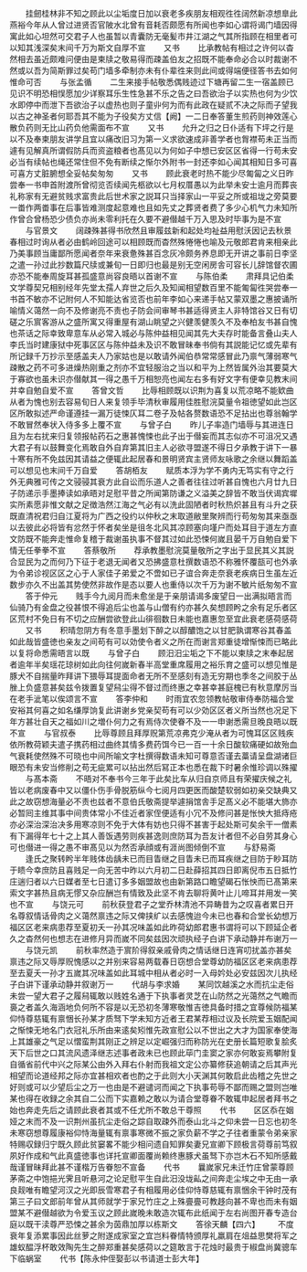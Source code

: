 <!-- { "loadSidebar": true } -->
　　挂劒桂林非不知之顾此以尘垢度日加以衰老多疾朋友相观徃徃阔然新凉想臯此燕裕今年从人曾过进贤否官陂水北曾有音耗否颇愿有所闻也李如心谓将谒门墙因得寓此如心坦然可交君子人也虽暂以青囊防无毫髪市井江湖之气其所指顾在相里者可以知其浅深矣末间千万为斯文自厚不宣
　　又书
　　比承教帖有相过之许何以杳然相去虽近颇难问便由是柬牍之敬易得而疎盖伯友之招既不能奉命必合以时裁谢不然或以吾为简斯罪过矣苟门墙多牵制亦未有仆辈徃来则此间或得端便径答书去如何惟命可否
　　与张孟循
　　二生来接手帖敬悉偶贱迹过下塘再留二生一宿盖顾已见识不明恐相悮愿加少详察耳乐生性急甚不乐之告之曰吾欲治子以实热也何为少饮水即停中而泄下吾欲治子以虚热也则子童丱何为而有此政在疑贰不决之际而子望我以古之神圣者何耶吾其不能为子役矣方丈信【阙】一二日奉答董生煎药则神效莲心散负药则无比山药负他需面布不宣
　　又书
　　允升之归之日仆适有下坪之行是以不及奉柬朋友讲学且宜以痛改旧习为第一义求欲速成非善学者也胷襟苟未正当而遽有见解真所谓假防兵而资盗粮者也髙见以为何如子中想已安区区省得一行苟未安必当有续帖也绳还常住但不免有断续之惭尔外附书一封还李如心闻其相知日多可喜可喜方丈脏腑想全妥帖矣匆匆
　　又书
　　顾此衰老时热不能少尽匍匐之义日昨尝奉一书申首附渡所曾彻览否续闻先柩欲以七月权厝愚以为此举未安士逾月而葬丧礼称家有无避贫贱求富贵此后世术家之説耳只当择家山一平妥之所或祖垅之旁莫要一畨作两畨事在后事皆难测度起意难也且如先丈之葬贤者费了多少心机气力未知所作曾合曾杨恐少债负亦尚未零利托在久要不避僣越千万入思及时毕事为是不宣
　　与官景文
　　阔疎殊甚得书欣然且审履兹新和起处均祉益用慰沃因记去秋景春相过时询从者必由鹤岭回途可以相顾既而杳然殊惓惓也喻及元敬郎君肯来相亲此乃美事顾当庸鄙所愿闻者奈年来衰惫殊甚百念灰冷颇务养息即无开讲之事前日李坚之遣一孙过此抄数篇尺牍或兼旬一日即归也最是别无空闲房舎可容长儿辞馆督农圃亦恐不能奉周旋耳甚孤盛意尚容良晤以首谢不宣
　　与陈伯柔
　　肃拜具记伯柔文学尊契兄相别经年先堂太孺人弃世之后久及知闻相望数百里不能匍匐徃哭尝奉一书首不敏亦不记附何人不知能达省览否也前年李如心来递手帖又蒙双墨之惠披诵所喻情义蔼然一向不及修谢亮不责也子防会间审琴书甚适得贤主人非特馆谷又日有切磋之乐賔客游从之盛所寓又得重屋有湖山眺望之兴健羡健羡久不及奉柏友书甚自愧也茶话之际幸致卑意车从必常入城必与陈仲益相见闻其先大夫存时能备言叠山夫人李氏当时建康狱中死事区区与陈仲益未及识不敢冒昧奉书倘有其説能记忆或先辈有所记録千万抄示至感盖夫人乃家姑也是以敢请外闻伯恭常常感冒此乃禀气薄弱寒气疎散之药不可多进燥热刚重之剂亦不宜轻服治之当以和平为上然皆属外治其要莫大于寡欲也虽未识亦僣献其一得之愚千万相恕亮也闻左右多有好文字有便幸见教末间并幸自勉自爱不宣
　　答曾文哲
　　比辱相顾既以识荆为喜复以荒凉略不能欵曲从者为愧也别去容易旬日人来复领手毕清秋审履用佳胜慰浣莫量令祖徳望如此岂区区所敢拟述严命谨遵挂一漏万徒悚仄耳二卷子及帖各赘数语恐不足拈出也尊翁翰学不敢冒然奉状入侍多多上覆不宣
　　与曾子白
　　昨儿子率造门墙辱与其进连日且为左右扰来归复领报帖药石之惠甚愧悚也此子出于僣妄而其志似亦不可沮况又遇大君子有以鼓舞变化焉敢自外自弃第其旧主人必欲寻盟遂不得日夕承教于讲下一暴十寒有所不免兹因其请益之便辄此起居春和景明贤宾主贤师友咏歌之余继以舞蹈盖可以想见也末间千万自爱
　　答胡栢友
　　赋质本浮为学不勇内无笃实有守之行外无典雅可传之文骎骎其衰方此自讼而乐道人之善者往往过听甚自愧也六月廿九日子防递示手墨捧读如承晤对足慰平昔之所闻第防谦之义溢美之辞皆不敢当伏谒宾墀实所素愿非惟文献之足徴浩然江海之气必有以洗此固陋者时秋热炽甚且有斗升之获既直清祝君归自江夏将为广西之役约以仲秋之末取道敝里聚辨而行苟匆匆其来亟亟以去彼此必将皆有忿然于怀者矣坐是徂冬北风其凉顾塞向墐户而处耳目于道左方直文防既不能奔走惟命复稽于裁谢虽执事不督其过如此恐悚何嵗且晏千万自勉自爱下情无任拳拳不宣
　　答蔡敬所
　　荐承教墨慰浣莫量敬所之字出于显民其义其説合显民为之而何乃下征于老退无闻者又恐拂盛意杜撰数语恐不称雅怀覆瓿可也外承为令弟诊视区区之心于人家佳子弟爱之不啻如已子谊合奔走奈衰老疾病日生虽左近数步亦久不出盖其势使然非故作是态以要人也重侍以次千万为谢不敏片纸匆匆不宣
　　答于仲元
　　贱手今九阅月而未愈坐是于亲朋请谒多废望日一出满拟晤言而仙骑乃有金盘之役甚恨不得追后尘也盖与山僧有约亦甚久矣想顾盻之余有足乐者区区荒村不免日有不切之应酬尝欲登此山徘徊数日未能也嘉惠忽至宜此衰老感荷感荷
　　又书
　　积晴忽阴方有冬意手墨划下醉之以醇醲饱之以甘肥孰谓寒谷其春盖如此哉皆盛徳也亲友之间苟有可以効使令者义之所在而谢言郑重徒增惭悚而已略此以复将命悉需晤言以既
　　与曾子白
　　顾汨汨尘垢之下不能以柬牍之末奉起居者逾年半矣瑶花琼树如此向往何嵗新春半高堂重席履用之裕乐育之盛可以想见惟是豚犬不自揣量昨拜讲下猥辱耳提面命者无所不至感刻有造无穷期也季冬之间胶于丛脞上负盛意甚矣兹令拨置复望舄尘得不督过而终惠之幸甚幸甚庭槐已有秋意摩厉当在老手泚笔以俟颂言不宣
　　答李仲和
　　时雨宜农忽领教帖敬审侍奉防福合堂安裕其何喜之如名缣厚饷复此讲谢乡党亲契苟有可以少効区区者义所当然也况足下年方甚壮自天之福如川之増仆何力之有焉侍次使眷不及一一申谢悉需旦晚良晤以既不宣
　　与官叔泰
　　比辱尊顾且拜厚贶第荒凉弗克少淹从者为可愧耳区区贱疾依所教荷颖夫遣子携药相过曲终其情多费药饵今已一百一十余日酸软痛硬如故殆血气衰耗使然殊不可晓也中间所喻文字杜撰得数语未知可尊意否谨去藁请呈盘湖诸巨眼恐有未安当修削之苟无疵累可以拈出然后冩正本也悉在裁下时暑余惟珍调以殊擢
　　与髙本斋
　　不晤对不奉书今三年于此矣比车从归自京师且有荣擢庆候之礼皆以老病废春中又以僵仆伤手骨脱筋纵今七阅月四更医而酸楚软弱如初亲交缺典又此之故窃想海量必不责也兹者不意伯氏敬斋提举遽捐馆舎手足髙义必不能堪大斾亦必暂囘主维其事中间贵体常小不佳近者家侄便适有小冗不及修问甚是怅怏大抵痔疮亦必深治深治决多用寒凉则不免于大体有妨也只得不甚害于起处斯可矣余干一僧素有下漏得年七十之上其人善饭遇劳则疾甚逸则庶防耳为吾友计者但不必自劳其身心可也僣进一得之愚不审髙见以为然否承顔或有涯尚图倾倒不宣
　　与舒易斋
　　逢氏之聚转盻半年贱体齿龋未已而目眚继之目眚未已而耳疾继之目防于眇耳防于瞆今幸庶防且喜贱足一向无苦中昨以六月初二日赴薛招其四日即离倪市五日抵竹庄遄归者以六日媒者至七日遣订多多姻盟故也由新第路口瞻望碣石怅怏而已髙第来索文字甚热且病无憀又杂应酬岂有情致及此坚不肯去聊将黄叶止儿啼耳并用发一笑也不宣
　　与饶元可
　　前秋获登君子之堂乔林清池不异畴昔为之叹喜者累日开名尊叙情话骨肉之义蔼然禀违之际又俾挟纩以去感愧迨今未已也春和合堂长幼想万福区区老来病患荐至夏初夭一孙其况味盖如此昨荷幼郎君惠书谓将可以下顾延企者久之杳然何也想志在进修月异而嵗不同矣兹因次顽执经子白讲下承动静并布谢万一
　　与饶元凯
　　前秋率然造于賔阶得叙亲戚骨肉之情话继日连宵叨扰盖亦甚矣禀违之际又辱厚贶愧感以之并别来容易两载春日窃想合堂尊幼防福区区老来病患荐至去夏夭一孙才五嵗其况味盖如此耳城中相从者必时一入母妗处必安兹因次儿执经子白讲下谨承动静并叙谢万一
　　代胡与李求婚
　　某同饮越溪之水而抗尘走俗未尝一望大君子之履舄辄敢以贱姓名通于下执事者灵芝在山防然之光蔼然之气瞻而裛之者盖久海涵地负何所不容是以无恐初冬薄寒敬惟吉徳具备时措之宜尊候防福某仰恃尊慈辄有禀悃长孙某才质驽下学未知方近者王君某荐相过议及长院爱玉姻配闻之惭悚无地名门衣冠礼乐所由来逺矣矧惟先政宣慰公以不世出之大才为国家奉使海上其雄豪之气足以慴蛮荆其刚正之辨足以定崛强归而称防光在史册长篇短歌复脍炙天下后世之口其流风遗泽继志述事者政未已也顾此荜门圭窦之家亦何敢妄焉攀附复自循省前代中兴之际某公由外入拜右仆射而我祖文定公亦纂修获追朝请之后其声光相望而论道经邦之际亦宜甚相欢者也酌之于此则大小天渊其何敢启此齿稽之先世之好则或可以少望后尘之万一也由是不避谴诃而闻之下执事苟辱不鄙而赐之盟则岂唯某也得在收録之余其自二公而下实嘉赖之敢以为请合堂尊眷不敢辄申起居者拜书之始也奔走先后之请顾此衰者其或不任尤所不敢总干尊照
　　代书
　　区区忝在姻娅之末而不及一识荆州虽抗尘走俗之踪自取疎外而泰山北斗之仰未尝一日忘也初冬未寒窃想尊履康裕仰恃海量辄有禀事寒微不振之家负薪不学之子往者重蒙令弟亲家特赐収録归宁既久顾此贫窭畧不能少相问遗自知罪矣妻兄宣卿下顾极言荷尊前笃叙夙好作成和气此真盛徳事也详托宣卿面覆尚赖终惠豚犬虽驽下亦岂木石不知所感戴哉谨冒昧拜此甚不谨楷万告眷恕不宣备
　　代书
　　曩嵗家兄未迁竹庄曾蒙尊顾茅斋之中饱挹光霁且听悬河之论足慰平生自此汨没垅畆之间奔走尘埃之中无由一承良觌唯有瞻望河汉之光即辰雪寒君子有相履用必佳仰恃尊慈辄有禀悃余干钟时茂有第三子曰文郎前年曾从其师就学于家兄竹庄之上殊亹亹可教趍向甚不卑也而未有姻盟某不避僣越欲为令爱玉议之顾此嵗晚未敢造次辄布此纸闻于左右尚图开春专造台庭以既干渎尊严恐悚之甚余为茵鼎加厚以栋斯文
　　答徐天麟【四六】
　　不度衰年复添累事因此丝萝之附遂成家室之宜岂料眷情特颁厚礼羸肩在俎益思樊将军之雄蚁醖浮杯敢效陶先生之醉郑重甚矣感荷以之筵敢言于花烛时最贵于椒盘尚冀骢车下临蜗室
　　代书【陈永仲侄娶彭以书请道士彭大年】

